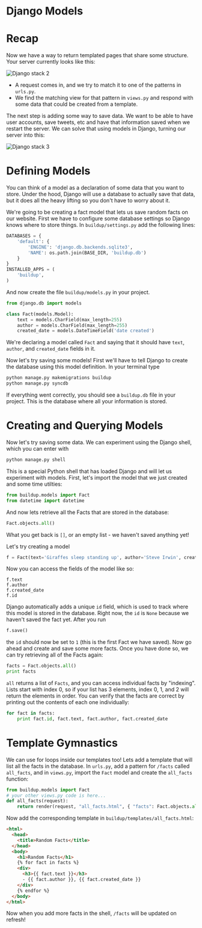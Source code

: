 Django Models
=============

# Recap
Now we have a way to return templated pages that share some structure. Your
server currently looks like this:

![Django stack 2](https://raw.githubusercontent.com/MissionBit/spring-2015-intermediate-web-python/master/img/django2.png)

* A request comes in, and we try to match it to one of the patterns in `urls.py`.
* We find the matching view for that pattern in `views.py` and respond with some
data that could be created from a template.

The next step is adding some way to save data. We want to be able to have user
accounts, save tweets, etc and have that information saved when we restart the
server. We can solve that using models in Django, turning our server into this:

![Django stack 3](https://raw.githubusercontent.com/MissionBit/spring-2015-intermediate-web-python/master/img/django3.png)

# Defining Models
You can think of a model as a declaration of some data that you want to store.
Under the hood, Django will use a database to actually save that data, but it
does all the heavy lifting so you don't have to worry about it.

We're going to be creating a fact model that lets us save random facts on our
website. First we have to configure some database settings so Django knows where
to store things. In `buildup/settings.py` add the following lines:
```python
DATABASES = {
    'default': {
        'ENGINE': 'django.db.backends.sqlite3',
        'NAME': os.path.join(BASE_DIR, 'buildup.db')
    }
}
INSTALLED_APPS = (
    'buildup',
)
```

And now create the file `buildup/models.py` in your project.
```python
from django.db import models

class Fact(models.Model):
    text = models.CharField(max_length=255)
    author = models.CharField(max_length=255)
    created_date = models.DateTimeField('date created')
```
We're declaring a model called `Fact` and saying that it should have `text`,
`author`, and `created_date` fields in it.

Now let's try saving some models! First we'll have to tell Django to create the
database using this model definition. In your terminal type
```bash
python manage.py makemigrations buildup
python manage.py syncdb
```
If everything went correctly, you should see a `buildup.db` file in your project.
This is the database where all your information is stored.

# Creating and Querying Models
Now let's try saving some data. We can experiment using the Django shell, which
you can enter with
```bash
python manage.py shell
```
This is a special Python shell that has loaded Django and will let us experiment
with models. First, let's import the model that we just created and some time 
utilties:
```python
from buildup.models import Fact
from datetime import datetime
```
And now lets retrieve all the Facts that are stored in the database:
```python
Fact.objects.all()
```
What you get back is `[]`, or an empty list - we haven't saved anything yet!

Let's try creating a model
```python
f = Fact(text='Giraffes sleep standing up', author='Steve Irwin', created_date=datetime.now())
```
Now you can access the fields of the model like so:
```
f.text
f.author
f.created_date
f.id
```
Django automatically adds a unique `id` field, which is used to track where this
model is stored in the database. Right now, the `id` is `None` because we haven't
saved the fact yet. After you run
```python
f.save()
```
the `id` should now be set to `1` (this is the first Fact we have saved). Now go
ahead and create and save some more facts. Once you have done so, we can try
retrieving all of the Facts again:
```python
facts = Fact.objects.all()
print facts
```
`all` returns a list of `Facts`, and you can access individual facts by "indexing".
Lists start with index 0, so if your list has 3 elements, index 0, 1, and 2 will
return the elements in order.
You can verify that the facts are correct by printing out the contents of each
one individually:
```python
for fact in facts:
    print fact.id, fact.text, fact.author, fact.created_date
```

# Template Gymnastics
We can use for loops inside our templates too! Lets add a template that will
list all the facts in the database. In `urls.py`, add a pattern for `/facts`
called `all_facts`, and in `views.py`, import the `Fact` model and create the
`all_facts` function:
```python
from buildup.models import Fact
# your other views.py code is here...
def all_facts(request):
    return render(request, "all_facts.html", { "facts": Fact.objects.all() })
```
Now add the corresponding template in `buildup/templates/all_facts.html`:
```html
<html>
  <head>
    <title>Random Facts</title>
  </head>
  <body>
    <h1>Random Facts</h1>
    {% for fact in facts %}
    <div>
      <h3>{{ fact.text }}</h3>
      - {{ fact.author }}, {{ fact.created_date }}
    </div>
    {% endfor %}
  </body>
</html>
```
Now when you add more facts in the shell, `/facts` will be updated on refresh!
